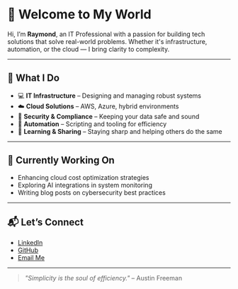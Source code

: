 # 👋 Welcome to My World

Hi, I’m **Raymond**, an IT Professional with a passion for building tech solutions that solve real-world problems. Whether it's infrastructure, automation, or the cloud — I bring clarity to complexity.

---

## 🚀 What I Do

- 💻 **IT Infrastructure** – Designing and managing robust systems  
- ☁️ **Cloud Solutions** – AWS, Azure, hybrid environments  
- 🔐 **Security & Compliance** – Keeping your data safe and sound  
- 🔧 **Automation** – Scripting and tooling for efficiency  
- 🧠 **Learning & Sharing** – Staying sharp and helping others do the same  

---

## 🌱 Currently Working On

- Enhancing cloud cost optimization strategies  
- Exploring AI integrations in system monitoring  
- Writing blog posts on cybersecurity best practices  

---

## 📬 Let’s Connect

- [LinkedIn](https://www.linkedin.com)  
- [GitHub](https://www.github.com)  
- [Email Me](mailto:raymond@example.com)

---

> _"Simplicity is the soul of efficiency."_ – Austin Freeman
